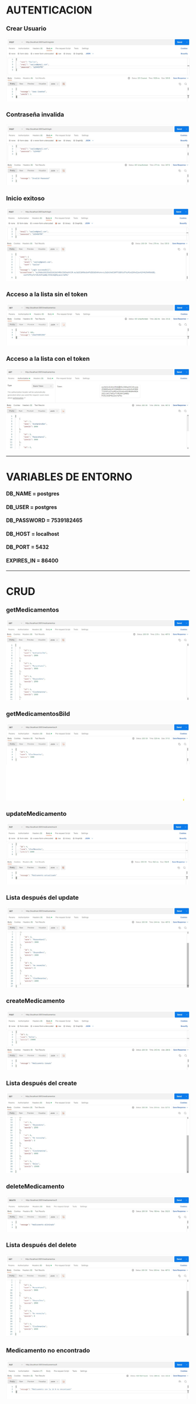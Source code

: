 # AUTENTICACION

### Crear Usuario

![This is an image](https://github.com/c12m07/express_crud/blob/main/fotos/userCreate.jpg)


### Contraseña invalida

![This is an image](https://github.com/c12m07/express_crud/blob/main/fotos/contraInvalida.jpg)


### Inicio exitoso

![This is an image](https://github.com/c12m07/express_crud/blob/main/fotos/inicioExitoso.jpg)


### Acceso a la lista sin el token

![This is an image](https://github.com/c12m07/express_crud/blob/main/fotos/accesoDenegado.jpg)


### Acceso a la lista con el token

![This is an image](https://github.com/c12m07/express_crud/blob/main/fotos/accesoAListConToken.jpg)

***

# VARIABLES DE ENTORNO

#### DB_NAME = postgres
>
#### DB_USER = postgres
>
#### DB_PASSWORD = 7539182465
>
#### DB_HOST = localhost
>
#### DB_PORT = 5432
>
#### EXPIRES_IN = 86400

***

# CRUD

### getMedicamentos

![This is an image](https://github.com/c12m07/express_crud/blob/main/fotos/getTodos.jpg)


### getMedicamentosBiId

![This is an image](https://github.com/c12m07/express_crud/blob/main/fotos/getById.jpg)


### updateMedicamento

![This is an image](https://github.com/c12m07/express_crud/blob/main/fotos/update.jpg)


### Lista después del update

![This is an image](https://github.com/c12m07/express_crud/blob/main/fotos/listaUpdate.jpg)


### createMedicamento

![This is an image](https://github.com/c12m07/express_crud/blob/main/fotos/create.jpg)


### Lista después del create

![This is an image](https://github.com/c12m07/express_crud/blob/main/fotos/listaCreate.jpg)


### deleteMedicamento

![This is an image](https://github.com/c12m07/express_crud/blob/main/fotos/delete.jpg)


### Lista después del delete

![This is an image](https://github.com/c12m07/express_crud/blob/main/fotos/listaDelete.jpg)


### Medicamento no encontrado

![This is an image](https://github.com/c12m07/express_crud/blob/main/fotos/noEncontrado.jpg)
